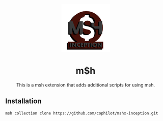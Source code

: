 <div align="center">
  <br />
  <img src="__assets/__logo.png" alt="mshLogo" width="30%"/>
  <h1>m$h</h1>
  <p>
    This is a msh extension that adds additional scripts for using msh.
  </p>
</div>

## Installation

```bash
msh collection clone https://github.com/cophilot/mshx-inception.git
```
